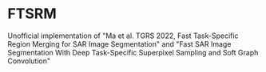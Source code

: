 # FTSRM
Unofficial implementation of "Ma et al. TGRS 2022, Fast Task-Specific Region Merging for SAR Image Segmentation" and "Fast SAR Image Segmentation With Deep Task-Specific Superpixel Sampling and Soft Graph Convolution"
